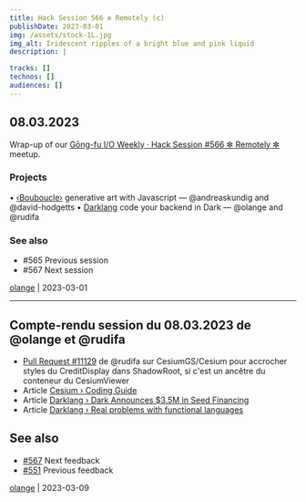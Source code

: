 ```yaml
---
title: Hack Session 566 ✼ Remotely (c)
publishDate: 2023-03-01
img: /assets/stock-1L.jpg
img_alt: Iridescent ripples of a bright blue and pink liquid
description: |

tracks: []
technos: []
audiences: []
---
```


## 08.03.2023

Wrap-up of our [Gōng-fu I/O Weekly · Hack Session #566 ✼ Remotely ✼](https://www.meetup.com/fr-FR/gōngfuio/events/zqqkctyfcfblb/) meetup.

### Projects

• [‹Bouboucle›](http://bouboucle.com) generative art with Javascript — @andreaskundig and @david-hodgetts 
• [Darklang](https://darklang.com) code your backend in Dark — @olange and @rudifa

### See also

* #565 Previous session
* #567 Next session

[olange](https://github.com/olange) | 2023-03-01

<hr/>

## Compte-rendu session du 08.03.2023 de @olange et @rudifa

* [Pull Request #11129](https://github.com/CesiumGS/cesium/pull/11129) de @rudifa sur CesiumGS/Cesium pour accrocher styles du CreditDisplay dans ShadowRoot, si c'est un ancêtre du conteneur du CesiumViewer
* Article [Cesium › Coding Guide](https://github.com/rudifa/cesium/blob/d59781a5df402e6a1aefd2cbfab7023e114c1da6/Documentation/Contributors/CodingGuide/README.md#design)
* Article [Darklang › Dark Announces $3.5M in Seed Financing](https://blog.darklang.com/dark-announces-3-5m-in-seed-financing/)
* Article [Darklang › Real problems with functional languages](https://medium.com/darklang/real-problems-with-functional-languages-efe668c5264a)

## See also

* [#567](https://github.com/gongfuio/sessions/issues/567#issuecomment-1479990388) Next feedback
* [#551](https://github.com/gongfuio/sessions/issues/551#issuecomment-1323324799) Previous feedback


[olange](https://github.com/olange) | 2023-03-09


